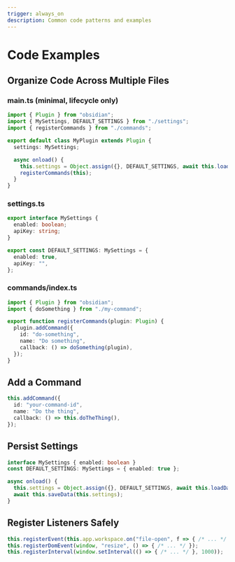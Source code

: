 ```yaml
---
trigger: always_on
description: Common code patterns and examples
---
```


# Code Examples

## Organize Code Across Multiple Files

### main.ts (minimal, lifecycle only)

```ts
import { Plugin } from "obsidian";
import { MySettings, DEFAULT_SETTINGS } from "./settings";
import { registerCommands } from "./commands";

export default class MyPlugin extends Plugin {
  settings: MySettings;

  async onload() {
    this.settings = Object.assign({}, DEFAULT_SETTINGS, await this.loadData());
    registerCommands(this);
  }
}
```

### settings.ts

```ts
export interface MySettings {
  enabled: boolean;
  apiKey: string;
}

export const DEFAULT_SETTINGS: MySettings = {
  enabled: true,
  apiKey: "",
};
```

### commands/index.ts

```ts
import { Plugin } from "obsidian";
import { doSomething } from "./my-command";

export function registerCommands(plugin: Plugin) {
  plugin.addCommand({
    id: "do-something",
    name: "Do something",
    callback: () => doSomething(plugin),
  });
}
```

## Add a Command

```ts
this.addCommand({
  id: "your-command-id",
  name: "Do the thing",
  callback: () => this.doTheThing(),
});
```

## Persist Settings

```ts
interface MySettings { enabled: boolean }
const DEFAULT_SETTINGS: MySettings = { enabled: true };

async onload() {
  this.settings = Object.assign({}, DEFAULT_SETTINGS, await this.loadData());
  await this.saveData(this.settings);
}
```

## Register Listeners Safely

```ts
this.registerEvent(this.app.workspace.on("file-open", f => { /* ... */ }));
this.registerDomEvent(window, "resize", () => { /* ... */ });
this.registerInterval(window.setInterval(() => { /* ... */ }, 1000));
```